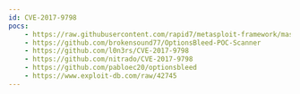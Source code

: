 ```yaml
---
id: CVE-2017-9798
pocs:
    - https://raw.githubusercontent.com/rapid7/metasploit-framework/master/modules/auxiliary/scanner/http/apache_optionsbleed.rb
    - https://github.com/brokensound77/OptionsBleed-POC-Scanner
    - https://github.com/l0n3rs/CVE-2017-9798
    - https://github.com/nitrado/CVE-2017-9798
    - https://github.com/pabloec20/optionsbleed
    - https://www.exploit-db.com/raw/42745
---
```

